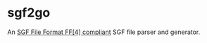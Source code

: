 sgf2go
============
An [SGF File Format FF[4] compliant](http://www.red-bean.com/sgf/) SGF file parser and generator.